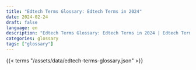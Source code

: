 ```yaml
---
title: "Edtech Terms Glossary: Edtech Terms in 2024"  
date: 2024-02-24
draft: false
language: en
description: "Edtech Terms Glossary: Edtech Terms in 2024 | Edtech Terms Glossary"
categories: glossary
tags: ["glossary"]
---
```


{{< terms "/assets/data/edtech-terms-glossary.json" >}}